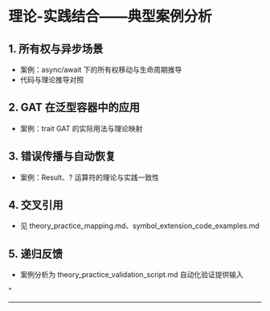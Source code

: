 ﻿# 理论-实践结合——典型案例分析

## 1. 所有权与异步场景

- 案例：async/await 下的所有权移动与生命周期推导
- 代码与理论推导对照

## 2. GAT 在泛型容器中的应用

- 案例：trait GAT 的实际用法与理论映射

## 3. 错误传播与自动恢复

- 案例：Result、? 运算符的理论与实践一致性

## 4. 交叉引用

- 见 theory_practice_mapping.md、symbol_extension_code_examples.md

## 5. 递归反馈

- 案例分析为 theory_practice_validation_script.md 自动化验证提供输入

"

---
